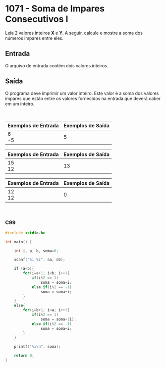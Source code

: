 1071 - Soma de Impares Consecutivos I
=====================================

Leia 2 valores inteiros **X** e **Y**. A seguir, calcule e mostre a soma dos números impares entre eles.

Entrada
-------

O arquivo de entrada contém dois valores inteiros.

Saída
-----

O programa deve imprimir um valor inteiro. Este valor é a soma dos valores ímpares que estão entre os valores fornecidos na entrada que deverá caber em um inteiro.

&nbsp;

| Exemplos de Entrada | Exemplos de Saída |
|---------------------|-------------------|
| 6 <br/> -5          | 5                 |

| Exemplos de Entrada | Exemplos de Saída |
|---------------------|-------------------|
| 15 <br/> 12         | 13                |

| Exemplos de Entrada | Exemplos de Saída |
|---------------------|-------------------|
| 12 <br/> 12         | 0                 |

&nbsp;

### C99

```c
#include <stdio.h>

int main() {

    int i, a, b, soma=0;

    scanf("%i %i", &a, &b);

    if (a<b){
        for(i=a+1; i<b; i++){
            if(i%2 == 1)
                soma = soma+i;
            else if(i%2 == -1)
                soma = soma+i;
        }
    }
    else{
        for(i=b+1; i<a; i++){
            if(i%2 == 1)
                soma = soma+(i);
            else if(i%2 == -1)
                soma = soma+i;
        }
    }

    printf("%i\n", soma);

    return 0;
}
```

